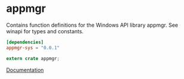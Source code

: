 # appmgr #
Contains function definitions for the Windows API library appmgr. See winapi for types and constants.

```toml
[dependencies]
appmgr-sys = "0.0.1"
```

```rust
extern crate appmgr;
```

[Documentation](https://retep998.github.io/doc/winapi/appmgr/)
